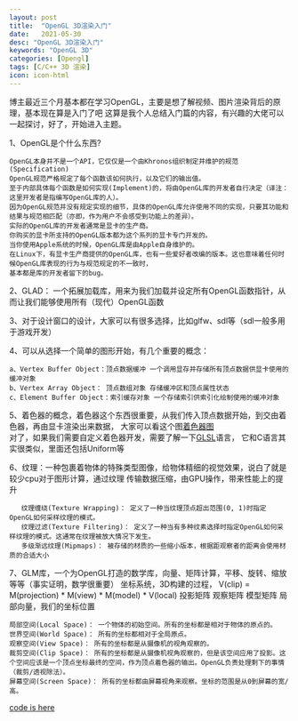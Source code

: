 ```yaml
---
layout: post
title:  "OpenGL 3D渲染入门"
date:   2021-05-30
desc: "OpenGL 3D渲染入门"
keywords: "OpenGL 3D"
categories: [Opengl]
tags: [C/C++ 3D 渲染]
icon: icon-html
---
```


博主最近三个月基本都在学习OpenGL，主要是想了解视频、图片渲染背后的原理，基本现在算是入门了吧
这算是我个人总结入门篇的内容，有兴趣的大佬可以一起探讨，好了，开始进入主题。

1、OpenGL是个什么东西?

    OpenGL本身并不是一个API，它仅仅是一个由Khronos组织制定并维护的规范(Specification)
    OpenGL规范严格规定了每个函数该如何执行，以及它们的输出值。
    至于内部具体每个函数是如何实现(Implement)的，将由OpenGL库的开发者自行决定（译注：这里开发者是指编写OpenGL库的人）。
    因为OpenGL规范并没有规定实现的细节，具体的OpenGL库允许使用不同的实现，只要其功能和结果与规范相匹配（亦即，作为用户不会感受到功能上的差异）。
    实际的OpenGL库的开发者通常是显卡的生产商。
    你购买的显卡所支持的OpenGL版本都为这个系列的显卡专门开发的。
    当你使用Apple系统的时候，OpenGL库是由Apple自身维护的。
    在Linux下，有显卡生产商提供的OpenGL库，也有一些爱好者改编的版本。这也意味着任何时候OpenGL库表现的行为与规范规定的不一致时，
    基本都是库的开发者留下的bug。

2、GLAD： 一个拓展加载库，用来为我们加载并设定所有OpenGL函数指针，从而让我们能够使用所有（现代）OpenGL函数

3、对于设计窗口的设计，大家可以有很多选择，比如glfw、sdl等（sdl一般多用于游戏开发）

4、可以从选择一个简单的图形开始，有几个重要的概念：

    a、Vertex Buffer Object：顶点数据缓冲 一个调用显存并存储所有顶点数据供显卡使用的缓冲对象
    b、Vertex Array Object： 顶点数组对象 存储缓冲区和顶点属性状态
    c、Element Buffer Object：索引缓存对象 一个存储索引供索引化绘制使用的缓冲对象
    
5、着色器的概念，着色器这个东西很重要，从我们传入顶点数据开始，到交由着色器，再由显卡渲染出来数据，
   大家可以看这个图[着色器图](https://learnopengl-cn.github.io/img/01/04/pipeline.png)  
   对了，如果我们需要自定义着色器开发，需要了解一下[GLSL](https://www.khronos.org/opengl/wiki/Core_Language_(GLSL))语言，
   它和C语言其实很类似，里面还包括Uniform等
   
6、纹理：一种包裹着物体的特殊类型图像，给物体精细的视觉效果，说白了就是较少cpu对于图形计算，通过纹理
   传输数据压缩，由GPU操作，带来性能上的提升
   
       纹理缠绕(Texture Wrapping)： 定义了一种当纹理顶点超出范围(0, 1)时指定OpenGL如何采样纹理的模式。
       纹理过滤(Texture Filtering)： 定义了一种当有多种纹素选择时指定OpenGL如何采样纹理的模式。这通常在纹理被放大情况下发生。
       多级渐远纹理(Mipmaps)： 被存储的材质的一些缩小版本，根据距观察者的距离会使用材质的合适大小
   
7、GLM库，一个为OpenGL打造的数学库，向量、矩阵计算，平移、旋转、缩放等等（事实证明，数学很重要）
   坐标系统，3D构建的过程，
   V(clip) = M(projection) * M(view) * M(model) * V(local)
             投影矩阵         观察矩阵    模型矩阵    局部向量，我们的坐标位置   
             
    局部空间(Local Space)： 一个物体的初始空间。所有的坐标都是相对于物体的原点的。
    世界空间(World Space)： 所有的坐标都相对于全局原点。
    观察空间(View Space)： 所有的坐标都是从摄像机的视角观察的。
    裁剪空间(Clip Space)： 所有的坐标都是从摄像机视角观察的，但是该空间应用了投影。这个空间应该是一个顶点坐标最终的空间，作为顶点着色器的输出。OpenGL负责处理剩下的事情（裁剪/透视除法）。
    屏幕空间(Screen Space)： 所有的坐标都由屏幕视角来观察。坐标的范围是从0到屏幕的宽/高。             
      
   [code is here](https://github.com/seakingOne/Linux_Learing/tree/main/OpenGL)               